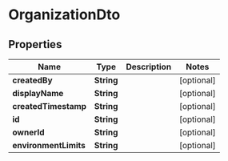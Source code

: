 

# OrganizationDto

## Properties

Name | Type | Description | Notes
------------ | ------------- | ------------- | -------------
**createdBy** | **String** |  |  [optional]
**displayName** | **String** |  |  [optional]
**createdTimestamp** | **String** |  |  [optional]
**id** | **String** |  |  [optional]
**ownerId** | **String** |  |  [optional]
**environmentLimits** | **String** |  |  [optional]



